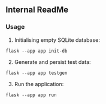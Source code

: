 ## Internal ReadMe


### Usage

1. Initialising empty SQLite database:

`flask --app app init-db`

2. Generate and persist test data:

`flask --app app testgen`

3. Run the application:

`flask --app app run`
